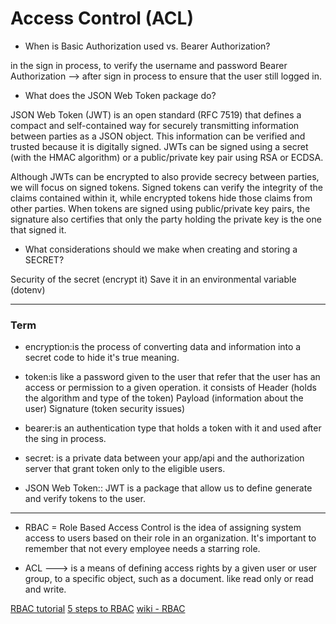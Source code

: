 # Access Control (ACL)

* When is Basic Authorization used vs. Bearer Authorization?

in the sign in process, to verify the username and password Bearer Authorization --> after sign in process to ensure that the user still logged in.

* What does the JSON Web Token package do?

JSON Web Token (JWT) is an open standard (RFC 7519) that defines a compact and self-contained way for securely transmitting information between parties as a JSON object. This information can be verified and trusted because it is digitally signed. JWTs can be signed using a secret (with the HMAC algorithm) or a public/private key pair using RSA or ECDSA.

Although JWTs can be encrypted to also provide secrecy between parties, we will focus on signed tokens. Signed tokens can verify the integrity of the claims contained within it, while encrypted tokens hide those claims from other parties. When tokens are signed using public/private key pairs, the signature also certifies that only the party holding the private key is the one that signed it.


* What considerations should we make when creating and storing a SECRET?

Security of the secret (encrypt it)
Save it in an environmental variable (dotenv)

<hr>

### Term

* encryption:is the process of converting data and information into a secret code to hide it's true meaning.

* token:is like a password given to the user that refer that the user has an access or permission to a given operation. it consists of Header (holds the algorithm and type of the token) Payload (information about the user) Signature (token security issues)

* bearer:is an authentication type that holds a token with it and used after the sing in process.

* secret: is a private data between your app/api and the authorization server that grant token only to the eligible users.

* JSON Web Token:: JWT is a package that allow us to define generate and verify tokens to the user.

<hr>

* RBAC = Role Based Access Control
is the idea of assigning system access to users based on their role in an organization. It's important to remember that not every employee needs a starring role.

* ACL ---> is a means of defining access rights by a given user or user group, to a specific object, such as a document. like read only or read and write.

[RBAC tutorial](https://www.youtube.com/watch?v=C4NP8Eon3cA)
[5 steps to RBAC](https://www.csoonline.com/article/3060780/security/5-steps-to-simple-role-based-access-control.html)
[wiki - RBAC](https://en.wikipedia.org/wiki/Role-based_access_control)